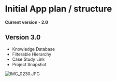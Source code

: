 # Initial App plan / structure #

**Current version - 2.0**

## Version 3.0 ##
* Knowledge Database
* Filterable Hierarchy
* Case Study Link
* Project Snapshot

![IMG_0230.JPG](https://bitbucket.org/repo/o6rkja/images/1768878954-IMG_0230.JPG)